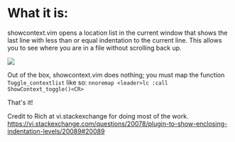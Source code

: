 # What it is:

showcontext.vim opens a location list in the current window that shows the last
line with less than or equal indentation to the current line. This allows you to see where you are
in a file without scrolling back up.

![](showcontext.gif)

Out of the box, showcontext.vim does nothing; you must map the function
`Toggle_contextlist` like so:
`nnoremap <leader>lc :call ShowContext_toggle()<CR>`

That's it!

Credit to Rich at vi.stackexchange for doing most of the work.
https://vi.stackexchange.com/questions/20078/plugin-to-show-enclosing-indentation-levels/20089#20089
